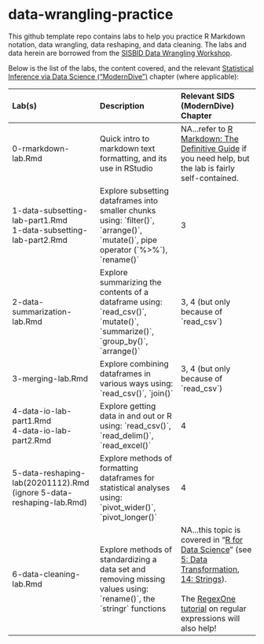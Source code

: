 # data-wrangling-practice

This github template repo contains labs to help you practice R Markdown notation, data wrangling, data reshaping, and data cleaning. The labs and data herein are borrowed from the [SISBID Data Wrangling Workshop](https://github.com/SISBID/Data-Wrangling).

Below is the list of the labs, the content covered, and the relevant [Statistical Inference via Data Science (“ModernDive”)](https://moderndive.com/index.html) chapter (where applicable):

| **Lab(s)**                                                                 | **Description**                                                                                                                            | **Relevant SIDS (ModernDive) Chapter**                                                                                                                                                                                                                                                                    |
|:---------------------------------------------------------------------------|:-------------------------------------------------------------------------------------------------------------------------------------------|:----------------------------------------------------------------------------------------------------------------------------------------------------------------------------------------------------------------------------------------------------------------------------------------------------------|
| 0-rmarkdown-lab.Rmd                                                        | Quick intro to markdown text formatting, and its use in RStudio                                                                            | NA...refer to [R Markdown: The Definitive Guide](https://bookdown.org/yihui/rmarkdown/) if you need help, but the lab is fairly self-contained.                                                                                                                                                           |
| 1-data-subsetting-lab-part1.Rmd <br/> 1-data-subsetting-lab-part2.Rmd      | Explore subsetting dataframes into smaller chunks using: \`filter()\`, \`arrange()\`, \`mutate()\`, pipe operator (\`%\>%\`), \`rename()\` | 3                                                                                                                                                                                                                                                                                                         |
| 2-data-summarization-lab.Rmd                                               | Explore summarizing the contents of a dataframe using: \`read_csv()\`, \`mutate()\`, \`summarize()\`, \`group_by()\`, \`arrange()\`        | 3, 4 (but only because of \`read_csv\`)                                                                                                                                                                                                                                                                   |
| 3-merging-lab.Rmd                                                          | Explore combining dataframes in various ways using: \`read_csv()\`, \`join()\`                                                             | 3, 4 (but only because of \`read_csv\`)                                                                                                                                                                                                                                                                   |
| 4-data-io-lab-part1.Rmd <br/> 4-data-io-lab-part2.Rmd                      | Explore getting data in and out or R using: \`read_csv()\`, \`read_delim()\`, \`read_excel()\`                                             | 4                                                                                                                                                                                                                                                                                                         |
| 5-data-reshaping-lab(20201112).Rmd <br/> (ignore 5-data-reshaping-lab.Rmd) | Explore methods of formatting dataframes for statistical analyses using: \`pivot_wider()\`, \`pivot_longer()\`                             | 4                                                                                                                                                                                                                                                                                                         |
| 6-data-cleaning-lab.Rmd                                                    | Explore methods of standardizing a data set and removing missing values using: \`rename()\`, the \`stringr\` functions                     | NA...this topic is covered in “[R for Data Science](https://r4ds.had.co.nz/)” (see [5: Data Transformation](https://r4ds.had.co.nz/transform.html), [14: Strings](https://r4ds.had.co.nz/strings.html)). <br/><br/> The [RegexOne tutorial](https://regexone.com/) on regular expressions will also help! |
